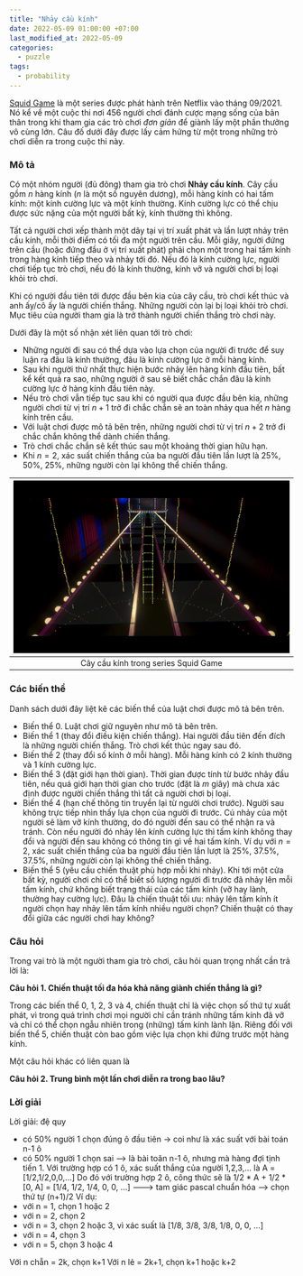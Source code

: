 ```yaml
---
title: "Nhảy cầu kính"
date: 2022-05-09 01:00:00 +07:00
last_modified_at: 2022-05-09
categories:
  - puzzle
tags:
  - probability
---
```


[Squid Game](https://en.wikipedia.org/wiki/Squid_Game) là một series được phát hành trên Netflix vào tháng 09/2021. Nó kể về một cuộc thi nơi 456 người chơi đánh cược mạng sống của bản thân trong khi tham gia các trò chơi _đơn giản_ để giành lấy một phần thưởng vô cùng lớn. Câu đố dưới đây được lấy cảm hứng từ một trong những trò chơi diễn ra trong cuộc thi này.

### Mô tả

Có một nhóm người (đủ đông) tham gia trò chơi **Nhảy cầu kính**. Cây cầu gồm $n$ hàng kính ($n$ là một số nguyên dương), mỗi hàng kính có hai tấm kính: một kính cường lực và một kính thường. Kính cường lực có thể chịu được sức nặng của một người bất kỳ, kính thường thì không.

Tất cả người chơi xếp thành một dãy tại vị trí xuất phát và lần lượt nhảy trên cầu kính, mỗi thời điểm có tối đa một người trên cầu. Mỗi giây, người đứng trên cầu (hoặc đứng đầu ở vị trí xuất phát) phải chọn một trong hai tấm kính trong hàng kính tiếp theo và nhảy tới đó. Nếu đó là kính cường lực, người chơi tiếp tục trò chơi, nếu đó là kính thường, kính vỡ và người chơi bị loại khỏi trò chơi.

Khi có người đầu tiên tới được đầu bên kia của cây cầu, trò chơi kết thúc và anh ấy/cô ấy là người chiến thắng. Những người còn lại bị loại khỏi trò chơi. Mục tiêu của người tham gia là trở thành người chiến thắng trò chơi này.

Dưới đây là một số nhận xét liên quan tới trò chơi:
- Những người đi sau có thể dựa vào lựa chọn của người đi trước để suy luận ra đâu là kính thường, đâu là kính cường lực ở mỗi hàng kính.
- Sau khi người thứ nhất thực hiện bước nhảy lên hàng kính đầu tiên, bất kể kết quả ra sao, những người ở sau sẽ biết chắc chắn đâu là kính cường lực ở hàng kính đầu tiên này.
- Nếu trò chơi vẫn tiếp tục sau khi có người qua được đầu bên kia, những người chơi từ vị trí $n+1$ trở đi chắc chắn sẽ an toàn nhảy qua hết $n$ hàng kính trên cầu.
- Với luật chơi được mô tả bên trên, những người chơi từ vị trí $n+2$ trở đi chắc chắn không thể dành chiến thắng.
- Trò chơi chắc chắn sẽ kết thúc sau một khoảng thời gian hữu hạn.
- Khi $n = 2$, xác suất chiến thắng của ba người đầu tiên lần lượt là $25\%$, $50\%$, $25\%$, những người còn lại không thể chiến thắng.

| ![](/assets/images/SquidGameGlassBridge.png) |
|:---:|
| Cây cầu kính trong series Squid Game |


### Các biến thể
Danh sách dưới đây liệt kê các biến thể của luật chơi được mô tả bên trên.
- Biến thể 0. Luật chơi giữ nguyên như mô tả bên trên.
- Biến thể 1 (thay đổi điều kiện chiến thắng). Hai người đầu tiên đến đích là những người chiến thắng. Trò chơi kết thúc ngay sau đó.
- Biến thể 2 (thay đổi số kính ở mỗi hàng). Mỗi hàng kính có 2 kính thường và 1 kính cường lực.
- Biến thể 3 (đặt giới hạn thời gian). Thời gian được tính từ bước nhảy đầu tiên, nếu quá giới hạn thời gian cho trước (đặt là $m$ giây) mà chưa xác định được người chiến thắng thì tất cả người chơi bị loại.
- Biến thể 4 (hạn chế thông tin truyền lại từ người chơi trước). Người sau không trực tiếp nhìn thấy lựa chọn của người đi trước. Cú nhảy của một người sẽ làm vỡ kính thường, do đó người đến sau có thể nhận ra và tránh. Còn nếu người đó nhảy lên kính cường lực thì tấm kính không thay đổi và người đến sau không có thông tin gì về hai tấm kính. Ví dụ với $n = 2$, xác suất chiến thắng của ba người đầu tiên lần lượt là $25\%$, $37.5\%$, $37.5\%$, những người còn lại không thể chiến thắng.
- Biến thể 5 (yêu cầu chiến thuật phù hợp mỗi khi nhảy). Khi tới một cửa bất kỳ, người chơi chỉ có thể biết số lượng người đi trước đã nhảy lên mỗi tấm kính, chứ không biết trạng thái của các tấm kính (vỡ hay lành, thường hay cường lực). Đâu là chiến thuật tối ưu: nhảy lên tấm kính ít người chọn hay nhảy lên tấm kính nhiều người chọn? Chiến thuật có thay đổi giữa các người chơi hay không?


### Câu hỏi
Trong vai trò là một người tham gia trò chơi, câu hỏi quan trọng nhất cần trả lời là:

**Câu hỏi 1. Chiến thuật tối đa hóa khả năng giành chiến thắng là gì?**

Trong các biến thể 0, 1, 2, 3 và 4, chiến thuật chỉ là việc chọn số thứ tự xuất phát, vì trong quá trình chơi mọi người chỉ cần tránh những tấm kính đã vỡ và chỉ có thể chọn ngẫu nhiên trong (những) tấm kính lành lặn. Riêng đối với biến thể 5, chiến thuật còn bao gồm việc lựa chọn khi đứng trước một hàng kính.

Một câu hỏi khác có liên quan là

**Câu hỏi 2. Trung bình một lần chơi diễn ra trong bao lâu?**


### Lời giải

Lời giải: đệ quy
- có 50% người 1 chọn đúng ô đầu tiên -> coi như là xác suất với bài toán n-1 ô
- có 50% người 1 chọn sai --> là bài toăn n-1 ô, nhưng mà hàng đợi tịnh tiến 1.
Với trường hợp có 1 ô, xác suất thắng của người 1,2,3,... là A = [1/2,1/2,0,0,...]
Do đó với trường hợp 2 ô, công thức sẽ là
1/2 * A + 1/2 * [0, A] = [1/4, 1/2, 1/4, 0, 0, ...] ---> tam giác pascal chuẩn hóa
--> chọn thứ tự (n+1)/2
Ví dụ:
- với n = 1, chọn 1 hoặc 2
- với n = 2, chọn 2
- với n = 3, chọn 2 hoặc 3, vì xác suất là [1/8, 3/8, 3/8, 1/8, 0, 0, ...]
- với n = 4, chọn 3
- với n = 5, chọn 3 hoặc 4

Với n chẵn = 2k, chọn k+1
Với n lẻ = 2k+1, chọn k+1 hoặc k+2
